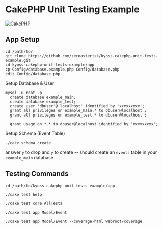 CakePHP Unit Testing Example
=======

[![CakePHP](http://cakephp.org/img/cake-logo.png)](http://www.cakephp.org)

App Setup
---------------

```
cd /path/to/
git clone https://github.com/zeroasterisk/kyoss-cakephp-unit-tests-example.git
cd kyoss-cakephp-unit-tests-example/app
cp Config/database.example.php Config/database.php
edit Config/database.php
```

Setup Database & User

```
mysql -u root -p
  create database example_main;
  create database example_test;
  create user 'dbuser'@'localhost' identified by 'xxxxxxxxx';
  grant all privileges on example_main.* to dbuser@localhost ;
  grant all privileges on example_test.* to dbuser@localhost ;

  grant usage on *.* to dbuser@localhost identified by 'xxxxxxxxx';
```

Setup Schema (Event Table)

```
./cake schema create
```

answer `y` to drop and `y` to create -- should create an `events` table in your `example_main` database

Testing Commands
---------------

```
cd /path/to/kyoss-cakephp-unit-tests-example/app

./cake test help

./cake test core AllTests

./cake test app Model/Event

./cake test app Model/Event --coverage-html webroot/coverage
```
